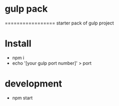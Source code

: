 # gulp pack
=================
starter pack of gulp project

# Install
  * npm i
  * echo '[your gulp port number]' > port

# development
  * npm start
